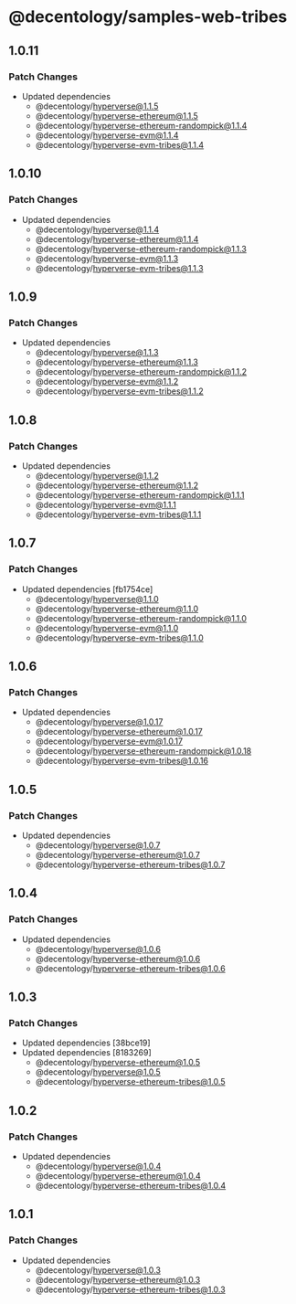 # @decentology/samples-web-tribes

## 1.0.11

### Patch Changes

-   Updated dependencies
    -   @decentology/hyperverse@1.1.5
    -   @decentology/hyperverse-ethereum@1.1.5
    -   @decentology/hyperverse-ethereum-randompick@1.1.4
    -   @decentology/hyperverse-evm@1.1.4
    -   @decentology/hyperverse-evm-tribes@1.1.4

## 1.0.10

### Patch Changes

-   Updated dependencies
    -   @decentology/hyperverse@1.1.4
    -   @decentology/hyperverse-ethereum@1.1.4
    -   @decentology/hyperverse-ethereum-randompick@1.1.3
    -   @decentology/hyperverse-evm@1.1.3
    -   @decentology/hyperverse-evm-tribes@1.1.3

## 1.0.9

### Patch Changes

-   Updated dependencies
    -   @decentology/hyperverse@1.1.3
    -   @decentology/hyperverse-ethereum@1.1.3
    -   @decentology/hyperverse-ethereum-randompick@1.1.2
    -   @decentology/hyperverse-evm@1.1.2
    -   @decentology/hyperverse-evm-tribes@1.1.2

## 1.0.8

### Patch Changes

-   Updated dependencies
    -   @decentology/hyperverse@1.1.2
    -   @decentology/hyperverse-ethereum@1.1.2
    -   @decentology/hyperverse-ethereum-randompick@1.1.1
    -   @decentology/hyperverse-evm@1.1.1
    -   @decentology/hyperverse-evm-tribes@1.1.1

## 1.0.7

### Patch Changes

-   Updated dependencies [fb1754ce]
    -   @decentology/hyperverse@1.1.0
    -   @decentology/hyperverse-ethereum@1.1.0
    -   @decentology/hyperverse-ethereum-randompick@1.1.0
    -   @decentology/hyperverse-evm@1.1.0
    -   @decentology/hyperverse-evm-tribes@1.1.0

## 1.0.6

### Patch Changes

-   Updated dependencies
    -   @decentology/hyperverse@1.0.17
    -   @decentology/hyperverse-ethereum@1.0.17
    -   @decentology/hyperverse-evm@1.0.17
    -   @decentology/hyperverse-ethereum-randompick@1.0.18
    -   @decentology/hyperverse-evm-tribes@1.0.16

## 1.0.5

### Patch Changes

-   Updated dependencies
    -   @decentology/hyperverse@1.0.7
    -   @decentology/hyperverse-ethereum@1.0.7
    -   @decentology/hyperverse-ethereum-tribes@1.0.7

## 1.0.4

### Patch Changes

-   Updated dependencies
    -   @decentology/hyperverse@1.0.6
    -   @decentology/hyperverse-ethereum@1.0.6
    -   @decentology/hyperverse-ethereum-tribes@1.0.6

## 1.0.3

### Patch Changes

-   Updated dependencies [38bce19]
-   Updated dependencies [8183269]
    -   @decentology/hyperverse-ethereum@1.0.5
    -   @decentology/hyperverse@1.0.5
    -   @decentology/hyperverse-ethereum-tribes@1.0.5

## 1.0.2

### Patch Changes

-   Updated dependencies
    -   @decentology/hyperverse@1.0.4
    -   @decentology/hyperverse-ethereum@1.0.4
    -   @decentology/hyperverse-ethereum-tribes@1.0.4

## 1.0.1

### Patch Changes

-   Updated dependencies
    -   @decentology/hyperverse@1.0.3
    -   @decentology/hyperverse-ethereum@1.0.3
    -   @decentology/hyperverse-ethereum-tribes@1.0.3
